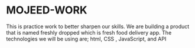 # MOJEED-WORK
This is practice work to better sharpen our skills.
We are building a product that is named freshly dropped which is fresh food delivery app.
The technologies we will be using are; html, CSS , JavaScript, and API
